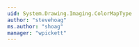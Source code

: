 ```yaml
---
uid: System.Drawing.Imaging.ColorMapType
author: "stevehoag"
ms.author: "shoag"
manager: "wpickett"
---
```

